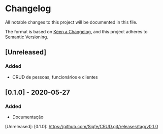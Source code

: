 # Changelog
All notable changes to this project will be documented in this file.

The format is based on [Keep a Changelog](https://keepachangelog.com/en/1.0.0/),
and this project adheres to [Semantic Versioning](https://semver.org/spec/v2.0.0.html).

## [Unreleased]
### Added
- CRUD de pessoas, funcionários e clientes

## [0.1.0] - 2020-05-27
### Added
- Documentação

[Unreleased]:
[0.1.0]: https://github.com/Sigfe/CRUD.git/releases/tag/v0.1.0